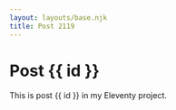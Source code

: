 ```yaml
---
layout: layouts/base.njk
title: Post 2119
---
```


# Post {{ id }}

This is post {{ id }} in my Eleventy project.

